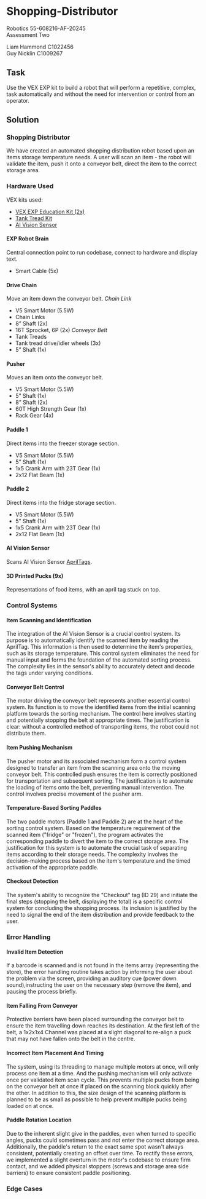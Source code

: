 # Shopping-Distributor
Robotics 55-608216-AF-20245   
Assessment Two

Liam Hammond C1022456  
Guy Nicklin C1009267

## Task 
Use the VEX EXP kit to build a robot that will perform a repetitive, complex, task automatically and without the need for intervention or control from an operator.

## Solution
### Shopping Distributor
We have created an automated shopping distribution robot based upon an items storage temperature needs.
A user will scan an item - the robot will validate the item, push it onto a conveyor belt, direct the item to the correct storage area.

### Hardware Used
VEX kits used:
- [VEX EXP Education Kit (2x)](https://www.vexrobotics.com/exp-kits.html)
- [Tank Tread Kit](https://www.vexrobotics.com/276-6558.html)
- [AI Vision Sensor](https://www.vexrobotics.com/276-8659.html)

#### EXP Robot Brain
Central connection point to run codebase, connect to hardware and display text.
- Smart Cable (5x)

#### Drive Chain
Move an item down the conveyor belt.
_Chain Link_
- V5 Smart Motor (5.5W)
- Chain Links
- 8” Shaft (2x)
- 16T Sprocket, 6P (2x)
_Conveyor Belt_
- Tank Treads
- Tank tread drive/idler wheels (3x)
- 5” Shaft (1x)

#### Pusher
Moves an item onto the conveyor belt.
- V5 Smart Motor (5.5W)
- 5” Shaft (1x)
- 8” Shaft (2x)
- 60T High Strength Gear (1x)
- Rack Gear (4x)

#### Paddle 1
Direct items into the freezer storage section.
- V5 Smart Motor (5.5W)
- 5” Shaft (1x)
- 1x5 Crank Arm with 23T Gear (1x)
- 2x12 Flat Beam (1x)

#### Paddle 2
Direct items into the fridge storage section.
- V5 Smart Motor (5.5W)
- 5” Shaft (1x)
- 1x5 Crank Arm with 23T Gear (1x)
- 2x12 Flat Beam (1x)

#### AI Vision Sensor
Scans AI Vision Sensor [AprilTags](https://content.vexrobotics.com/docs/AprilTags_Printable_Letter_REV2.pdf).

#### 3D Printed Pucks (9x)
Representations of food items, with an april tag stuck on top.

### Control Systems
#### Item Scanning and Identification 
The integration of the AI Vision Sensor is a crucial control system. Its purpose is to automatically identify the scanned item by reading the AprilTag. This information is then used to determine the item's properties, such as its storage temperature. This control system eliminates the need for manual input and forms the foundation of the automated sorting process. The complexity lies in the sensor's ability to accurately detect and decode the tags under varying conditions.

#### Conveyor Belt Control
The motor driving the conveyor belt represents another essential control system. Its function is to move the identified items from the initial scanning platform towards the sorting mechanism. The control here involves starting and potentially stopping the belt at appropriate times. The justification is clear: without a controlled method of transporting items, the robot could not distribute them.

#### Item Pushing Mechanism
The pusher motor and its associated mechanism form a control system designed to transfer an item from the scanning area onto the moving conveyor belt. This controlled push ensures the item is correctly positioned for transportation and subsequent sorting. The justification is to automate the loading of items onto the belt, preventing manual intervention. The control involves precise movement of the pusher arm.

#### Temperature-Based Sorting Paddles
The two paddle motors (Paddle 1 and Paddle 2) are at the heart of the sorting control system. Based on the temperature requirement of the scanned item ("fridge" or "frozen"), the program activates the corresponding paddle to divert the item to the correct storage area. The justification for this system is to automate the crucial task of separating items according to their storage needs. The complexity involves the decision-making process based on the item's temperature and the timed activation of the appropriate paddle.

#### Checkout Detection
The system's ability to recognize the "Checkout" tag (ID 29) and initiate the final steps (stopping the belt, displaying the total) is a specific control system for concluding the shopping process. Its inclusion is justified by the need to signal the end of the item distribution and provide feedback to the user.

### Error Handling
#### Invalid Item Detection
If a barcode is scanned and is not found in the items array (representing the store), the error handling routine takes action by informing the user about the problem via the screen, providing an auditory cue (power down sound),instructing the user on the necessary step (remove the item), and pausing the process briefly.

#### Item Falling From Conveyor
Protective barriers have been placed surrounding the conveyor belt to ensure the item travelling down reaches its destination. At the first left of the belt, a 1x2x1x4 Channel was placed at a slight diagonal to re-align a puck that may not have fallen onto the belt in the centre.

#### Incorrect Item Placement And Timing
The system, using its threading to manage multiple motors at once, will only process one item at a time. And the pushing mechanism will only activate once per validated item scan cycle. This prevents multiple pucks from being on the conveyor belt at once if placed on the scanning block quickly after the other.
In addition to this, the size design of the scanning platform is planned to be as small as possible to help prevent multiple pucks being loaded on at once.

#### Paddle Rotation Location
Due to the inherent slight give in the paddles, even when turned to specific angles, pucks could sometimes pass and not enter the correct storage area. Additionally, the paddle's return to the exact same spot wasn't always consistent, potentially creating an offset over time. To rectify these errors, we implemented a slight overturn in the motor's codebase to ensure firm contact, and we added physical stoppers (screws and storage area side barriers) to ensure consistent paddle positioning.

### Edge Cases